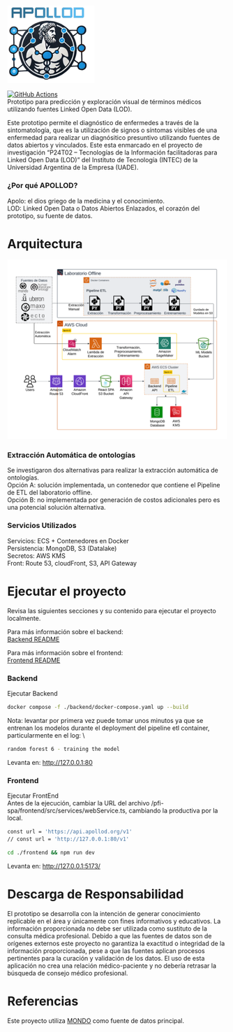 

<img src="./static/apollod.png" alt="APOLLOD Logo" width="200px" style="background: transparent;" />


[![GitHub Actions](https://github.com/UADE-PFI-Lacuesta-Rondan/pfi-spa/actions/workflows/react-app-build.yaml/badge.svg?branch=main)](https://github.com/UADE-PFI-Lacuesta-Rondan/pfi-spa/actions/workflows/react-app-build.yaml) \
Prototipo para predicción y exploración visual de términos médicos utilizando fuentes Linked Open Data (LOD).

Este prototipo permite el diagnóstico de enfermedes a través de la sintomatología, que es la utilización de signos o síntomas visibles de una enfermedad para realizar un diagnósitico presuntivo utilizando fuentes de datos abiertos y vinculados. Este esta enmarcado en el proyecto de investigación “P24T02 – Tecnologías de la Información facilitadoras para Linked Open Data (LOD)” del Instituto de Tecnología (INTEC) de la Universidad Argentina de la Empresa (UADE).

### ¿Por qué APOLLOD?
Apolo: el dios griego de la medicina y el conocimiento. \
LOD: Linked Open Data o Datos Abiertos Enlazados, el corazón del prototipo, su fuente de datos.

# Arquitectura
![image](./static/arquitectura.png)

### Extracción Automática de ontologías
Se investigaron dos alternativas para realizar la extracción automática de ontologías. \
Opción A: solución implementada, un contenedor que contiene el Pipeline de ETL del laboratorio offline. \
Opción B: no implementada por generación de costos adicionales pero es una potencial solución alternativa.

### Servicios Utilizados
Servicios: ECS + Contenedores en Docker \
Persistencia: MongoDB, S3 (Datalake) \
Secretos: AWS KMS \
Front: Route 53, cloudFront, S3, API Gateway

# Ejecutar el proyecto
Revisa las siguientes secciones y su contenido para ejecutar el proyecto localmente.

Para más información sobre el backend: \
[Backend README](./backend/README.md)

Para más información sobre el frontend: \
[Frontend README](./frontend/README.md)

### Backend
Ejecutar Backend
```bash
docker compose -f ./backend/docker-compose.yaml up --build
```
Nota: levantar por primera vez puede tomar unos minutos ya que se entrenan los modelos durante el deployment del pipeline etl container, particularmente en el log: \
```bash
random forest 6 - training the model
```

Levanta en:
http://127.0.0.1:80

### Frontend
Ejecutar FrontEnd \
Antes de la ejecución, cambiar la URL del archivo /pfi-spa/frontend/src/services/webService.ts, cambiando la productiva por la local.
```bash
const url = 'https://api.apollod.org/v1'
// const url = 'http://127.0.0.1:80/v1'
```

```bash
cd ./frontend && npm run dev
```

Levanta en:
http://127.0.0.1:5173/

# Descarga de Responsabilidad
El prototipo se desarrolla con la intención de generar conocimiento replicable en el área y únicamente con fines informativos y educativos. La información proporcionada no debe ser utilizada como sustituto de la consulta médica profesional.
Debido a que las fuentes de datos son de orígenes externos este proyecto no garantiza la exactitud o integridad de la información proporcionada, pese a que las fuentes aplican procesos pertinentes para la curación y validación de los datos. El uso de esta aplicación no crea una relación médico-paciente y no debería retrasar la búsqueda de consejo médico profesional.

# Referencias
Este proyecto utiliza [MONDO](https://github.com/monarch-initiative/mondo) como fuente de datos principal.

